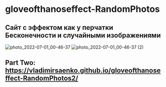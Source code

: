 # gloveofthanoseffect-RandomPhotos

## Сайт с эффектом как у перчатки Бесконечности и случайными изображениями

![photo_2022-07-01_00-46-37](https://user-images.githubusercontent.com/56477695/176872650-269fd730-4340-4d39-b097-f6c64b28d8d1.jpg)
![photo_2022-07-01_00-46-37 (2)](https://user-images.githubusercontent.com/56477695/176872647-edc61499-e0b0-40d7-8565-226b6529dfb7.jpg)

## Part Two: https://vladimirsaenko.github.io/gloveofthanoseffect-RandomPhotos2/
